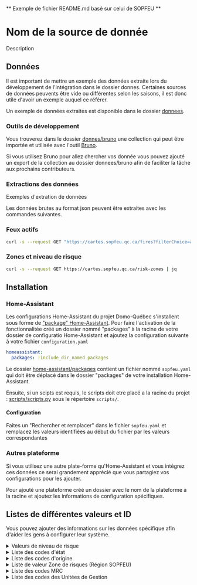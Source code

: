 ** Exemple de fichier README.md basé sur celui de SOPFEU **


# Nom de la source de donnée

Description

## Données

Il est important de mettre un exemple des données extraite lors du développement de l'intégration dans le dossier donnes. Certaines sources de données peuvents être vide ou différentes selon les saisons, il est donc utile d'avoir un exemple auquel ce référer.

Un exemple de données extraites est disponible dans le dossier [donnees](donnees).

### Outils de développement

Vous trouverez dans le dossier [donnes/bruno](donnes/bruno) une collection qui peut être importée et utilisée avec l'outil [Bruno](https://www.usebruno.com/).

Si vous utilisez Bruno pour allez chercher vos donnée vous pouvez ajouté un export de la collection au dossier donnees/bruno afin de faciliter la tâche aux prochains contributeurs.

### Extractions des données

Exemples d'extration de données

Les données brutes au format json peuvent être extraites avec les commandes suivantes.

### Feux actifs

```bash
curl -s --request GET "https://cartes.sopfeu.qc.ca/fires?filterChoice=active" | jq
```

### Zones et niveau de risque

```bash
curl -s --request GET https://cartes.sopfeu.qc.ca/risk-zones | jq
```

## Installation

### Home-Assistant

Les configurations Home-Assistant du projet Domo-Québec s'installent sous forme de ["package" Home-Assistant](https://www.home-assistant.io/docs/configuration/packages/). Pour faire l'activation de la fonctionnalitée créé un dossier nommé "packages" à la racine de votre dossier de configuratio Home-Assistant et ajoutez la configuration suivante à votre fichier `configuration.yaml`

```yaml
homeassistant:
  packages: !include_dir_named packages
```

Le dossier [home-assistant/packages](home-assistant/packages) contient un fichier nommé `sopfeu.yaml` qui doit être déplacé dans le dossier "packages" de votre installation Home-Assistant.

Ensuite, si un scipts est requis, le scripts doit etre placé a la racine du projet : [scripts/scripts.py](donnees/scripts/scripts.py) sous le répertoire `scripts/`.

#### Configuration

Faites un "Rechercher et remplacer" dans le fichier `sopfeu.yaml` et remplacez les valeurs identifiées au début du fichier par les valeurs correspondantes

### Autres plateforme

Si vous utilisez une autre plate-forme qu'Home-Assistant et vous intégrez ces données ce serai grandement apprécié que vous partagiez vos configurations pour les ajouter.

Pour ajouté une plateforme créé un dossier avec le nom de la plateforme à la racine et ajoutez les informations de configuration spécifiques.
## Listes de différentes valeurs et ID

Vous pouvez ajouter des informations sur les données spécifique afin d'aider les gens à configurer leur système.

<details>
<summary>Valeurs de niveau de risque</summary>

| Valeur | Niveau     | Description                                                                                                                                                                                                                                                  |
| ------ | ---------- | ------------------------------------------------------------------------------------------------------------------------------------------------------------------------------------------------------------------------------------------------------------ |
| 1      | BAS        | Risque d’incendie de faible intensité à propagation limitée, c’est le bon moment pour allumer votre feu de camp.                                                                                                                                             |
| 2      | MODÉRÉ     | Risque d’incendie de surface se propageant de façon modérée et se contrôlant généralement bien, faite uniquement des feux de petite dimension (1m X 1m maximum).                                                                                             |
| 3      | ÉLEVÉ      | Risque d’incendie de surface d’intensité modérée à vigoureuse qui pose des défis de contrôle lors du combat terrestre, n’allumez pas si la vitesse du vent est supérieure à 20 km/h.                                                                         |
| 4      | TRÈS ÉLEVÉ | Risque d’incendie de forte intensité avec allumage partiel ou complet des cimes dont les conditions au front sont au-delà de la capacité des équipes terrestres, faites des feux seulement dans des installations munies d’un pare-étincelles réglementaire. |
| 5      | EXTRÊME    | Risque d’incendie de cimes de fortes intensité, qui se propage à grande vitesse et qui peut devenir incontrôlable, évitez de faire des feux.                                                                                                                 |

Source: [https://sopfeu.qc.ca/comment-calcule-t-on-le-danger-dincendie/](https://sopfeu.qc.ca/comment-calcule-t-on-le-danger-dincendie/)

</details>

<details>
<summary>Liste des codes d'état</summary>

| id  | État             |
| --- | ---------------- |
| 0   | Recensé          |
| 2   | Sous-observation |
| 3   | Hors-contrôle    |
| 4   | Contenu          |
| 5   | Maîtrisé         |
| 6   | Éteint           |

[Référence sur les états](https://sopfeu.qc.ca/comprendre-les-conditions-dun-incendie/)

</details>

<details>
<summary>Liste des codes d'origine</summary>

| id  | Origine           |
| --- | ----------------- |
| 1   | Foudre            |
| 2   | Chemin de fer     |
| 3   | Op. forestières   |
| 4   | Op. industrielles |
| 5   | Incendiaires      |
| 6   | Résidants         |
| 7   | Récréation        |
| 8   | Diverses          |
| 9   | À déterminer      |

</details>

<details>
<summary>Liste de valeur Zone de risques (Région SOPFEU)</summary>

| Zone | Emplacement               |
| ---- | ------------------------- |
| 48   | Baie-des-Chaleurs         |
| 23   | Beauce-Appalaches         |
| 64   | Caniapiscau               |
| 22   | Centre-du-Québec          |
| 29   | Charlevoix                |
| 36   | Chibougamau-Rte du Nord   |
| 53   | Chisasibi                 |
| 38   | Chute-des-Passes          |
| 51   | Eastmain                  |
| 21   | Estrie                    |
| 65   | Fermont-Schefferville     |
| 40   | Forestville-Labrieville   |
| 49   | Gaspé                     |
| 15   | Gatineau                  |
| 60   | Île d'Anticosti           |
| 61   | Îles de la Madeleine      |
| 45   | Kamouraska-RDL-Témisc.    |
| 2    | La Sarre-Amos             |
| 26   | La Tuque                  |
| 37   | Lac Albanel               |
| 32   | Lac-Saint-Jean            |
| 59   | Laforge - 2               |
| 16   | Laurentides               |
| 69   | Le Golfe-du-St-Laurent    |
| 57   | LG-3                      |
| 58   | LG-4                      |
| 8    | Maganasipi-Dumoine        |
| 14   | Manawan                   |
| 43   | Manic 5 - nord SM3        |
| 24   | Maskinongé-Les Chenaux    |
| 1    | Matagami                  |
| 47   | Matane-Chic-Chocs         |
| 6    | Mégiscane-Gouin           |
| 44   | Minganie                  |
| 20   | Montérégie                |
| 63   | Monts-Otish               |
| 35   | Monts-Valin               |
| 54   | Némaska                   |
| 17   | Nord de Montréal          |
| 13   | Outaouais-Labelle         |
| 11   | Parent-Windigo            |
| 12   | Pontiac                   |
| 27   | Portneuf                  |
| 28   | Québec                    |
| 3    | Quévillon-Waswanipi       |
| 56   | Radisson                  |
| 33   | Réserve Ashuapmushuan     |
| 30   | Réserve des Laurentides   |
| 10   | Réserve La Vérendrye      |
| 46   | Rimouski-Matapédia        |
| 68   | Rivière du petit Méticana |
| 34   | Rivière Mistassini        |
| 66   | Rivière Moisie            |
| 67   | Rivière Romaine           |
| 4    | Rouyn-Noranda             |
| 31   | Saguenay                  |
| 55   | Sarcelle                  |
| 42   | Sept-îles                 |
| 25   | St-Maurice-Mastigouche    |
| 7    | Témiscamingue             |
| 62   | Tichégami                 |
| 5    | Val-d'Or-Senneterre       |
| 50   | Waskaganish               |
| 52   | Wemindji                  |

</details>

<details>
<summary>Liste des codes MRC</summary>

| id  | MRC                         |
| --- | --------------------------- |
| 2   | Le Rocher-Percé             |
| 3   | La Côte-de-Gaspé            |
| 4   | La Haute-Gaspésie           |
| 6   | Avignon                     |
| 7   | La Matapédia                |
| 8   | La Matanie                  |
| 10  | Rimouski-Neigette           |
| 12  | Rivière-du-Loup             |
| 14  | Kamouraska                  |
| 15  | Charlevoix-Est              |
| 18  | Montmagny                   |
| 22  | La Jacques-Cartier          |
| 27  | Robert-Cliche               |
| 28  | Les Etchemins               |
| 29  | Beauce-Sartigan             |
| 30  | Le Granit                   |
| 31  | Les Appalaches              |
| 32  | L'Érable                    |
| 33  | Lotbinière                  |
| 34  | Portneuf                    |
| 35  | Mékinac                     |
| 39  | Arthabaska                  |
| 40  | Les Sources                 |
| 41  | Le Haut-Saint-François      |
| 42  | Le Val-Saint-François       |
| 44  | Coaticook                   |
| 45  | Memphrémagog                |
| 47  | La Haute-Yamaska            |
| 48  | Acton                       |
| 49  | Drummond                    |
| 51  | Maskinongé                  |
| 54  | Les Maskoutains             |
| 56  | Le Haut-Richelieu           |
| 61  | Joliette                    |
| 62  | Matawinie                   |
| 63  | Montcalm                    |
| 67  | Roussillon                  |
| 70  | Beauharnois-Salaberry       |
| 72  | Deux-Montagnes              |
| 75  | La Rivière-du-Nord          |
| 76  | Argenteuil                  |
| 77  | Les Pays-d'en-Haut          |
| 78  | Les Laurentides             |
| 79  | Antoine-Labelle             |
| 80  | Papineau                    |
| 82  | Les Collines-de-l'Outaouais |
| 83  | La Vallée-de-la-Gatineau    |
| 84  | Pontiac                     |
| 85  | Témiscamingue               |
| 86  | Rouyn-Noranda               |
| 87  | Abitibi-Ouest               |
| 88  | Abitibi                     |
| 89  | La Vallée-de-l'Or           |
| 90  | La Tuque                    |
| 91  | Le Domaine-du-Roy           |
| 92  | Maria-Chapdelaine           |
| 93  | Lac-Saint-Jean-Est          |
| 95  | La Haute-Côte-Nord          |
| 96  | Manicouagan                 |
| 251 | Lévis                       |
| 371 | Trois-Rivières              |
| 372 | Les Chenaux                 |
| 941 | Saguenay                    |
| 942 | Le Fjord-du-Saguenay        |
| 971 | Sept-Rivières               |
| 981 | Minganie                    |
| 991 | Jamésie                     |
| 993 | Nouveau toponyme à venir    |

</details>

<details>
<summary>Liste des codes des Unitées de Gestion</summary>

| id  | Unité                                  |
| --- | -------------------------------------- |
| 11  | Grand-portage                          |
| 12  | Bas-st-laurent                         |
| 23  | Saguenay-sud shipshaw                  |
| 24  | Riviere-péribonka                      |
| 25  | Roberval saint-félicien                |
| 27  | Mistassini                             |
| 35  | Beauce-appalaches                      |
| 41  | Bas-saint-maurice                      |
| 42  | Windigo-gouin                          |
| 51  | Estrie                                 |
| 52  | Montérégie                             |
| 71  | Coulonge                               |
| 72  | Basse-lièvre                           |
| 73  | Haute-gatineau                         |
| 74  | Cabonga                                |
| 81  | Témiscamingue                          |
| 82  | Rouyn-noranda                          |
| 83  | Val-d'or                               |
| 84  | Megiscane                              |
| 85  | Lac-abitibi                            |
| 86  | Harricana-sud                          |
| 93  | Manicouagan-outardes                   |
| 94  | Sept-iles havre-saint-pierre anticosti |
| 97  | Escoumins-forestville                  |
| 102 | Chibougamau                            |
| 105 | Mont-plamondon                         |
| 106 | Harricana-nord                         |
| 107 | Quévillon                              |
| 111 | Baie-des-chaleurs                      |
| 112 | Gaspésie                               |
| 141 | Lanaudière                             |
| 151 | Laurentides                            |

</details>
